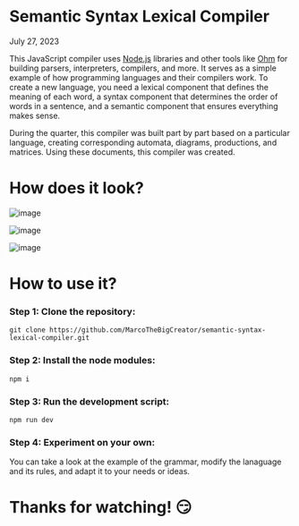 # Semantic Syntax Lexical Compiler

July 27, 2023 

This JavaScript compiler uses [Node.js](https://nodejs.org/en) libraries and other tools like [Ohm](https://ohmjs.org/) for building parsers, interpreters, compilers, and more. It serves as a simple example of how programming languages and their compilers work. To create a new language, you need a lexical component that defines the meaning of each word, a syntax component that determines the order of words in a sentence, and a semantic component that ensures everything makes sense.

During the quarter, this compiler was built part by part based on a particular language, creating corresponding automata, diagrams, productions, and matrices. Using these documents, this compiler was created.

# How does it look?

![image](https://github.com/MarcoTheBigCreator/semantic-syntax-lexical-compiler/assets/86860760/5e7ed4f6-9507-46a8-aebb-6fbccb382509)


![image](https://github.com/MarcoTheBigCreator/semantic-syntax-lexical-compiler/assets/86860760/87f5f406-bc53-486d-baa6-726091230936)


![image](https://github.com/MarcoTheBigCreator/semantic-syntax-lexical-compiler/assets/86860760/a313aaaa-66ba-49a4-91bb-05844eab4c2a)


# How to use it?

### Step 1: Clone the repository:
<pre><code>git clone https://github.com/MarcoTheBigCreator/semantic-syntax-lexical-compiler.git</code></pre>

### Step 2: Install the node modules:
<pre><code>npm i</code></pre>

### Step 3: Run the development script:
<pre><code>npm run dev</code></pre>

### Step 4: Experiment on your own:
You can take a look at the example of the grammar, modify the lanaguage and its rules, and adapt it to your needs or ideas.

# Thanks for watching! 😏
